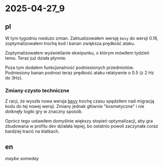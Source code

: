 # 2025-04-27_9
## pl
W tym tygodniu niedużo zmian.
Zaktualizowałem wersję `bevy` do wersji 0.16, zoptymalizowałem trochę kod i banan zwiększa prędkość ataku.

Zoptymalizowałem wyświetlanie ekwipunku, o którym mówiłem tydzień temu. Teraz już działa płynnie.

Poza tym dodałem funkcjonalność podniesionych przedmiotów.
Podniesiony banan podnosi teraz prędkość ataku relatywnie o 0.5 (z 2 Hz do 3Hz).

### Zmiany czysto techniczne
Z racji, że wyszła nowa wersja [bevy](https://bevyengine.org/news/bevy-0-16/) trochę czasu spędziłem nad migracją kodu do tej nowej wersji.
Zmiany jednak głównie "kosmetyczne" i nie dotknęły logiki gry w znaczny sposób.

Oprócz tego ustawiłem domyślnie większy stopień optymalizacji, aby gra zbudowana w profilu dev działała lepiej, bo ostatnio powoli zaczynała coraz bardziej tracić na klatkach.


## en
*maybe someday*
